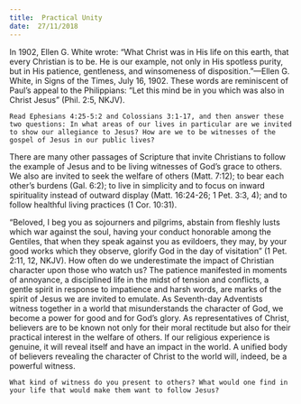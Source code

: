 ```yaml
---
title:  Practical Unity
date:  27/11/2018
---
```


In 1902, Ellen G. White wrote: “What Christ was in His life on this earth, that every Christian is to be. He is our example, not only in His spotless purity, but in His patience, gentleness, and winsomeness of disposition.”—Ellen G. White, in Signs of the Times, July 16, 1902. These words are reminiscent of Paul’s appeal to the Philippians: “Let this mind be in you which was also in Christ Jesus” (Phil. 2:5, NKJV).

`Read Ephesians 4:25-5:2 and Colossians 3:1-17, and then answer these two questions: In what areas of our lives in particular are we invited to show our allegiance to Jesus? How are we to be witnesses of the gospel of Jesus in our public lives?`

There are many other passages of Scripture that invite Christians to follow the example of Jesus and to be living witnesses of God’s grace to others. We also are invited to seek the welfare of others (Matt. 7:12); to bear each other’s burdens (Gal. 6:2); to live in simplicity and to focus on inward spirituality instead of outward display (Matt. 16:24-26; 1  Pet. 3:3, 4); and to follow healthful living practices (1 Cor. 10:31).

“Beloved, I beg you as sojourners and pilgrims, abstain from fleshly lusts which war against the soul, having your conduct honorable among the Gentiles, that when they speak against you as evildoers, they may, by your good works which they observe, glorify God in the day of visitation” (1 Pet. 2:11, 12, NKJV). How often do we underestimate the impact of Christian character upon those who watch us? The patience manifested in moments of annoyance, a disciplined life in the midst of tension and conflicts, a gentle spirit in response to impatience and harsh words, are marks of the spirit of Jesus we are invited to emulate. As Seventh-day Adventists witness together in a world that misunderstands the character of God, we become a power for good and for God’s glory. As representatives of Christ, believers are to be known not only for their moral rectitude but also for their practical interest in the welfare of others. If our religious experience is genuine, it will reveal itself and have an impact in the world. A unified body of believers revealing the character of Christ to the world will, indeed, be a powerful witness.

`What kind of witness do you present to others? What would one find in your life that would make them want to follow Jesus?`